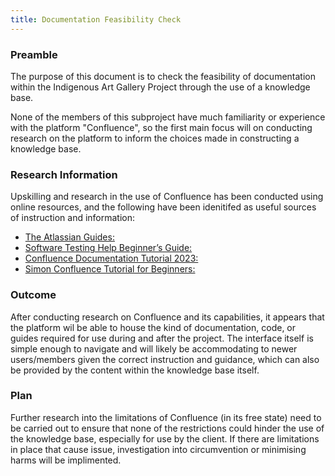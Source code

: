 ```yaml
---
title: Documentation Feasibility Check
---
```


### Preamble

The purpose of this document is to check the feasibility of documentation within the Indigenous Art
Gallery Project through the use of a knowledge base.

None of the members of this subproject have much familiarity or experience with the platform
"Confluence", so the first main focus will on conducting research on the platform to inform the
choices made in constructing a knowledge base.

### Research Information

Upskilling and research in the use of Confluence has been conducted using online resources, and the
following have been idenitifed as useful sources of instruction and information:

- [The Atlassian Guides:](https://www.atlassian.com/software/confluence/guides/)
- [Software Testing Help Beginner’s Guide:](https://www.softwaretestinghelp.com/atlassian-confluence-tutorial/)
- [Confluence Documentation Tutorial 2023:](https://www.youtube.com/watch?v=emn3hoamV-M)
- [Simon Confluence Tutorial for Beginners:](https://www.youtube.com/watch?v=5p3QzaS33GA)

### Outcome

After conducting research on Confluence and its capabilities, it appears that the platform wil be
able to house the kind of documentation, code, or guides required for use during and after the
project. The interface itself is simple enough to navigate and will likely be accommodating to newer
users/members given the correct instruction and guidance, which can also be provided by the content
within the knowledge base itself.

### Plan

Further research into the limitations of Confluence (in its free state) need to be carried out to
ensure that none of the restrictions could hinder the use of the knowledge base, especially for use
by the client. If there are limitations in place that cause issue, investigation into circumvention
or minimising harms will be implimented.

